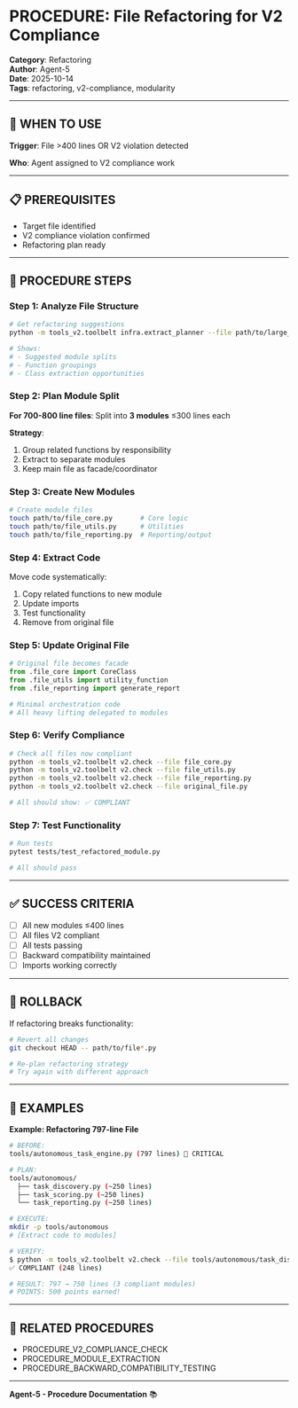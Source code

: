 # PROCEDURE: File Refactoring for V2 Compliance

**Category**: Refactoring  
**Author**: Agent-5  
**Date**: 2025-10-14  
**Tags**: refactoring, v2-compliance, modularity

---

## 🎯 WHEN TO USE

**Trigger**: File >400 lines OR V2 violation detected

**Who**: Agent assigned to V2 compliance work

---

## 📋 PREREQUISITES

- Target file identified
- V2 compliance violation confirmed
- Refactoring plan ready

---

## 🔄 PROCEDURE STEPS

### **Step 1: Analyze File Structure**

```bash
# Get refactoring suggestions
python -m tools_v2.toolbelt infra.extract_planner --file path/to/large_file.py

# Shows:
# - Suggested module splits
# - Function groupings
# - Class extraction opportunities
```

### **Step 2: Plan Module Split**

**For 700-800 line files**: Split into **3 modules** ≤300 lines each

**Strategy**:
1. Group related functions by responsibility
2. Extract to separate modules
3. Keep main file as facade/coordinator

### **Step 3: Create New Modules**

```bash
# Create module files
touch path/to/file_core.py       # Core logic
touch path/to/file_utils.py      # Utilities
touch path/to/file_reporting.py  # Reporting/output
```

### **Step 4: Extract Code**

Move code systematically:
1. Copy related functions to new module
2. Update imports
3. Test functionality
4. Remove from original file

### **Step 5: Update Original File**

```python
# Original file becomes facade
from .file_core import CoreClass
from .file_utils import utility_function
from .file_reporting import generate_report

# Minimal orchestration code
# All heavy lifting delegated to modules
```

### **Step 6: Verify Compliance**

```bash
# Check all files now compliant
python -m tools_v2.toolbelt v2.check --file file_core.py
python -m tools_v2.toolbelt v2.check --file file_utils.py  
python -m tools_v2.toolbelt v2.check --file file_reporting.py
python -m tools_v2.toolbelt v2.check --file original_file.py

# All should show: ✅ COMPLIANT
```

### **Step 7: Test Functionality**

```bash
# Run tests
pytest tests/test_refactored_module.py

# All should pass
```

---

## ✅ SUCCESS CRITERIA

- [ ] All new modules ≤400 lines
- [ ] All files V2 compliant
- [ ] All tests passing
- [ ] Backward compatibility maintained
- [ ] Imports working correctly

---

## 🔄 ROLLBACK

If refactoring breaks functionality:

```bash
# Revert all changes
git checkout HEAD -- path/to/file*.py

# Re-plan refactoring strategy
# Try again with different approach
```

---

## 📝 EXAMPLES

**Example: Refactoring 797-line File**

```bash
# BEFORE:
tools/autonomous_task_engine.py (797 lines) 🔴 CRITICAL

# PLAN:
tools/autonomous/
  ├── task_discovery.py (~250 lines)
  ├── task_scoring.py (~250 lines)
  └── task_reporting.py (~250 lines)

# EXECUTE:
mkdir -p tools/autonomous
# [Extract code to modules]

# VERIFY:
$ python -m tools_v2.toolbelt v2.check --file tools/autonomous/task_discovery.py
✅ COMPLIANT (248 lines)

# RESULT: 797 → 750 lines (3 compliant modules)
# POINTS: 500 points earned!
```

---

## 🔗 RELATED PROCEDURES

- PROCEDURE_V2_COMPLIANCE_CHECK
- PROCEDURE_MODULE_EXTRACTION
- PROCEDURE_BACKWARD_COMPATIBILITY_TESTING

---

**Agent-5 - Procedure Documentation** 📚

